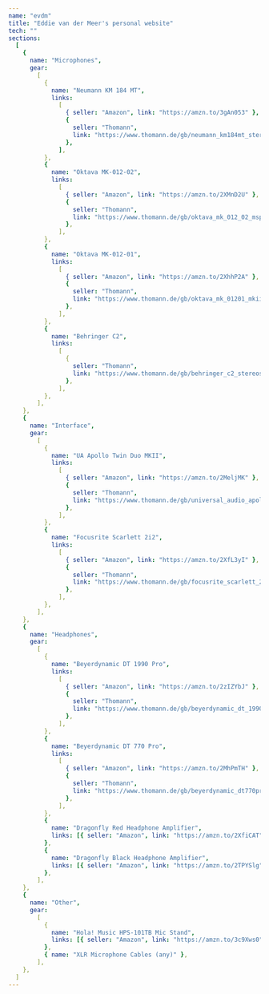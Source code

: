 ```yaml
---
name: "evdm"
title: "Eddie van der Meer's personal website"
tech: ""
sections:
  [
    {
      name: "Microphones",
      gear:
        [
          {
            name: "Neumann KM 184 MT",
            links:
              [
                { seller: "Amazon", link: "https://amzn.to/3gAn053" },
                {
                  seller: "Thomann",
                  link: "https://www.thomann.de/gb/neumann_km184mt_stereoset.htm?partner_id=69983",
                },
              ],
          },
          {
            name: "Oktava MK-012-02",
            links:
              [
                { seller: "Amazon", link: "https://amzn.to/2XMnD2U" },
                {
                  seller: "Thomann",
                  link: "https://www.thomann.de/gb/oktava_mk_012_02_msp4_silver.htm?partner_id=69983",
                },
              ],
          },
          {
            name: "Oktava MK-012-01",
            links:
              [
                { seller: "Amazon", link: "https://amzn.to/2XhhP2A" },
                {
                  seller: "Thomann",
                  link: "https://www.thomann.de/gb/oktava_mk_01201_mkii_matched_pair.htm?partner_id=69983",
                },
              ],
          },
          {
            name: "Behringer C2",
            links:
              [
                {
                  seller: "Thomann",
                  link: "https://www.thomann.de/gb/behringer_c2_stereoset.htm?partner_id=69983",
                },
              ],
          },
        ],
    },
    {
      name: "Interface",
      gear:
        [
          {
            name: "UA Apollo Twin Duo MKII",
            links:
              [
                { seller: "Amazon", link: "https://amzn.to/2MeljMK" },
                {
                  seller: "Thomann",
                  link: "https://www.thomann.de/gb/universal_audio_apollo_twin_mkii_duo.htm?partner_id=69983",
                },
              ],
          },
          {
            name: "Focusrite Scarlett 2i2",
            links:
              [
                { seller: "Amazon", link: "https://amzn.to/2XfL3yI" },
                {
                  seller: "Thomann",
                  link: "https://www.thomann.de/gb/focusrite_scarlett_2i2_3rd_gen.htm?partner_id=69983",
                },
              ],
          },
        ],
    },
    {
      name: "Headphones",
      gear:
        [
          {
            name: "Beyerdynamic DT 1990 Pro",
            links:
              [
                { seller: "Amazon", link: "https://amzn.to/2zIZYbJ" },
                {
                  seller: "Thomann",
                  link: "https://www.thomann.de/gb/beyerdynamic_dt_1990_pro_250_ohms.htm?partner_id=69983",
                },
              ],
          },
          {
            name: "Beyerdynamic DT 770 Pro",
            links:
              [
                { seller: "Amazon", link: "https://amzn.to/2MhPmTH" },
                {
                  seller: "Thomann",
                  link: "https://www.thomann.de/gb/beyerdynamic_dt770pro.htm?partner_id=69983",
                },
              ],
          },
          {
            name: "Dragonfly Red Headphone Amplifier",
            links: [{ seller: "Amazon", link: "https://amzn.to/2XfiCAT" }],
          },
          {
            name: "Dragonfly Black Headphone Amplifier",
            links: [{ seller: "Amazon", link: "https://amzn.to/2TPYSlg" }],
          },
        ],
    },
    {
      name: "Other",
      gear:
        [
          {
            name: "Hola! Music HPS-101TB Mic Stand",
            links: [{ seller: "Amazon", link: "https://amzn.to/3c9Xws0" }],
          },
          { name: "XLR Microphone Cables (any)" },
        ],
    },
  ]
---
```

